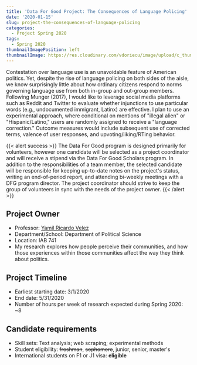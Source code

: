 ```yaml
---
title: 'Data For Good Project: The Consequences of Language Policing'
date: '2020-01-15'
slug: project-the-consequences-of-language-policing
categories:
  - Project Spring 2020
tags:
  - Spring 2020
thumbnailImagePosition: left
thumbnailImage: https://res.cloudinary.com/vdoriecu/image/upload/c_thumb,w_200,g_face/v1579110178/construction_c6dqbd.png
---
```

Contestation over language use is an unavoidable feature of American politics. Yet, despite the rise of language policing on both sides of the aisle, we know surprisingly little about how ordinary citizens respond to norms governing language use from both in-group and out-group members. Following Munger (2017), I would like to leverage social media platforms such as Reddit and Twitter to evaluate whether injunctions to use particular words (e.g., undocumented immigrant, Latinx) are effective. I plan to use an experimental approach, where conditional on mentions of "illegal alien" or "Hispanic/Latino," users are randomly assigned to receive a "language correction." Outcome measures would include subsequent use of corrected terms, valence of user responses, and upvoting/liking/RTing behavior. 

<!--more-->

{{< alert success >}}
The Data For Good program is designed primarily for volunteers, however one candidate will be selected as a project coordinator and will receive a stipend via the Data For Good Scholars program. In addition to the responsibilities of a team member, the selected candidate will be responsible for keeping up-to-date notes on the project's status, writing an end-of-period report, and attending bi-weekly meetings with a DFG program director. The project coordinator should strive to keep the group of volunteers in sync with the needs of the project owner.
{{< /alert >}}

## Project Owner
+ Professor: [Yamil Ricardo Velez](www.yamilrvelez.com)
+ Department/School: Department of Political Science
+ Location: IAB 741
+ My research explores how people perceive their communities, and how those experiences within those communities affect the way they think about politics.

## Project Timeline
+ Earliest starting date: 3/1/2020
+ End date: 5/31/2020
+ Number of hours per week of research expected during Spring 2020: ~8

## Candidate requirements
+ Skill sets: Text analysis; web scraping; experimental methods
+ Student eligibility: ~~freshman~~, ~~sophomore~~, junior, senior, master's
+ International students on F1 or J1 visa: **eligible**

